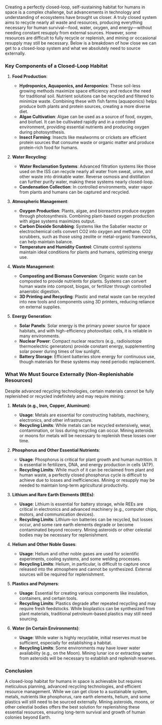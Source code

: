 Creating a perfectly closed-loop, self-sustaining habitat for humans in space is a complex challenge, but advancements in technology and understanding of ecosystems have brought us closer. A truly closed system aims to recycle nearly all waste and resources, producing everything necessary for human survival—food, water, oxygen, and energy—without needing constant resupply from external sources. However, some resources are difficult to fully recycle or replenish, and mining or occasional resupply may still be necessary. Below is a breakdown of how close we can get to a closed-loop system and what we absolutely need to source externally.

### **Key Components of a Closed-Loop Habitat**

1. **Food Production**:
   - **Hydroponics, Aquaponics, and Aeroponics**: These soil-less growing methods maximize space efficiency and reduce the need for traditional soil. Nutrient solutions can be recycled and filtered to minimize waste. Combining these with fish farms (aquaponics) helps produce both plants and protein sources, creating a more diverse diet.
   - **Algae Cultivation**: Algae can be used as a source of food, oxygen, and biofuel. It can be cultivated rapidly and in a controlled environment, providing essential nutrients and producing oxygen during photosynthesis.
   - **Insect Farming**: Insects like mealworms or crickets are efficient protein sources that consume waste or organic matter and produce protein-rich food for humans.

2. **Water Recycling**:
   - **Water Reclamation Systems**: Advanced filtration systems like those used on the ISS can recycle nearly all water from sweat, urine, and other waste into drinkable water. Reverse osmosis and distillation can further purify water, making these systems nearly closed-loop.
   - **Condensation Collection**: In controlled environments, water vapor from plants and humans can be captured and recycled.

3. **Atmospheric Management**:
   - **Oxygen Production**: Plants, algae, and bioreactors produce oxygen through photosynthesis. Combining plant-based oxygen production with algae systems maximizes output.
   - **Carbon Dioxide Scrubbing**: Systems like the Sabatier reactor or electrochemical cells convert CO2 into oxygen and methane. CO2 scrubbers, such as those using zeolite or metal-organic frameworks, can help maintain balance.
   - **Temperature and Humidity Control**: Climate control systems maintain ideal conditions for plants and humans, optimizing energy use.

4. **Waste Management**:
   - **Composting and Biomass Conversion**: Organic waste can be composted to provide nutrients for plants. Systems can convert human waste into compost, biogas, or fertilizer through controlled anaerobic digestion.
   - **3D Printing and Recycling**: Plastic and metal waste can be recycled into new tools and components using 3D printers, reducing reliance on external supplies.

5. **Energy Generation**:
   - **Solar Panels**: Solar energy is the primary power source for space habitats, and with high-efficiency photovoltaic cells, it is reliable in many environments.
   - **Nuclear Power**: Compact nuclear reactors (e.g., radioisotope thermoelectric generators) provide constant energy, supplementing solar power during times of low sunlight.
   - **Battery Storage**: Efficient batteries store energy for continuous use, though materials for these systems may need periodic replacement.

### **What We Must Source Externally (Non-Replenishable Resources)**

Despite advanced recycling technologies, certain materials cannot be fully replenished or recycled indefinitely and may require mining:

1. **Metals (e.g., Iron, Copper, Aluminum)**:
   - **Usage**: Metals are essential for constructing habitats, machinery, electronics, and other infrastructure.
   - **Recycling Limits**: While metals can be recycled extensively, wear, contamination, or loss during recycling can occur. Mining asteroids or moons for metals will be necessary to replenish these losses over time.

2. **Phosphorus and Other Essential Nutrients**:
   - **Usage**: Phosphorus is critical for plant growth and human nutrition. It is essential in fertilizers, DNA, and energy production in cells (ATP).
   - **Recycling Limits**: While much of it can be reclaimed from plant and human waste, a perfectly closed phosphorus cycle is difficult to achieve due to losses and inefficiencies. Mining or resupply may be needed to maintain long-term agricultural productivity.

3. **Lithium and Rare Earth Elements (REEs)**:
   - **Usage**: Lithium is essential for battery storage, while REEs are critical in electronics and advanced machinery (e.g., computer chips, motors, and communication devices).
   - **Recycling Limits**: Lithium-ion batteries can be recycled, but losses occur, and some rare earth elements degrade or become contaminated beyond recovery. Mining asteroids or other celestial bodies may be necessary for replenishment.

4. **Helium and Other Noble Gases**:
   - **Usage**: Helium and other noble gases are used for scientific experiments, cooling systems, and some welding processes.
   - **Recycling Limits**: Helium, in particular, is difficult to capture once released into the atmosphere and cannot be synthesized. External sources will be required for replenishment.

5. **Plastics and Polymers**:
   - **Usage**: Essential for creating various components like insulation, containers, and certain tools.
   - **Recycling Limits**: Plastics degrade after repeated recycling and may require fresh feedstocks. While bioplastics can be synthesized from plant materials, traditional petroleum-based plastics may still need sourcing.

6. **Water (in Certain Environments)**:
   - **Usage**: While water is highly recyclable, initial reserves must be sufficient, especially for establishing a habitat.
   - **Recycling Limits**: Some environments may have lower water availability (e.g., on the Moon). Mining lunar ice or extracting water from asteroids will be necessary to establish and replenish reserves.

### **Conclusion**

A closed-loop habitat for humans in space is achievable but requires meticulous planning, advanced recycling technologies, and efficient resource management. While we can get close to a sustainable system, metals, nutrients like phosphorus, rare earth elements, helium, and some plastics will still need to be sourced externally. Mining asteroids, moons, or other celestial bodies offers the best solution for replenishing these essential resources, ensuring long-term survival and growth of human colonies beyond Earth.